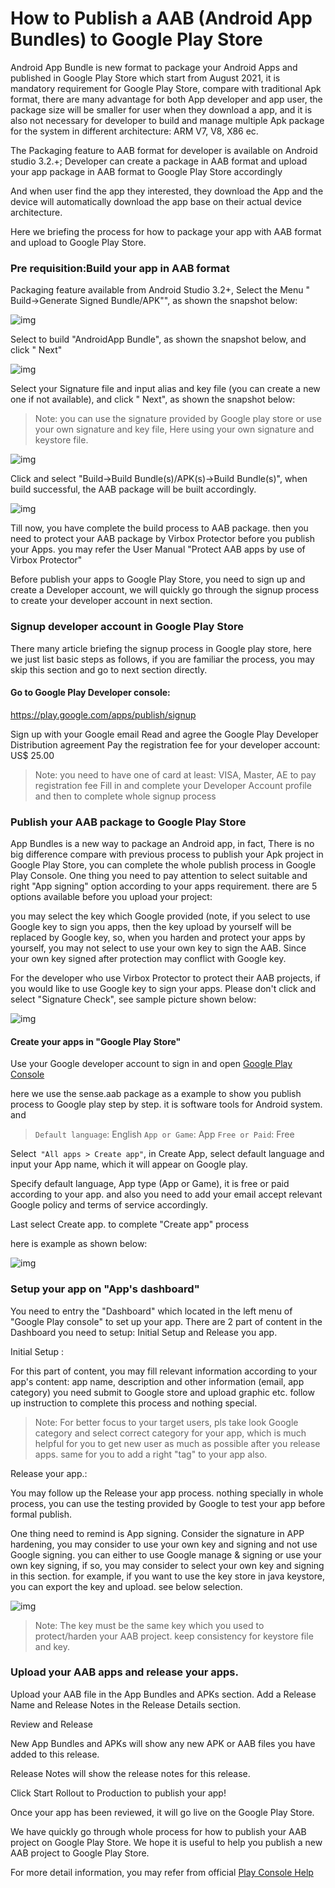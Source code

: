 # How to Publish a AAB (Android App Bundles) to Google Play Store

Android App Bundle is new format to package your Android Apps and published in Google Play Store which start from August 2021, it is mandatory requirement for Google Play Store, compare with traditional Apk format, there are many advantage for both App developer and app user, the package size will be smaller for user when they download a app, and it is also not necessary for developer to build and manage multiple Apk package for the system in different architecture: ARM V7, V8, X86 ec.

The Packaging feature to AAB format for developer is available on Android studio 3.2.+; Developer can create a package in AAB format and upload your app package in AAB format to Google Play Store accordingly

And when user find the app they interested, they download the App and the device will automatically download the app base on their actual device architecture.

Here we briefing the process for how to package your app with AAB format and upload to Google Play Store.

### **Pre requisition:Build your app in AAB format**

Packaging feature available from Android Studio 3.2+, Select the Menu " Build->Generate Signed Bundle/APK"", as shown the snapshot below:

![img](googleplay.assets/gp-1.png)



Select to build "AndroidApp Bundle", as shown the snapshot below, and click " Next"

![img](googleplay.assets/gp-2.png)



Select your Signature file and input alias and key file (you can create a new one if not available), and click " Next", as shown the snapshot below:

> Note: you can use the signature provided by Google play store or use your own signature and key file, Here using your own signature and keystore file.



![img](googleplay.assets/gp-3.png)



Click and select "Build->Build Bundle(s)/APK(s)->Build Bundle(s)", when build successful, the AAB package will be built accordingly.



![img](googleplay.assets/gp-4.png)



Till now, you have complete the build process to AAB package. then you need to protect your AAB package by Virbox Protector before you publish your Apps. you may refer the User Manual "Protect AAB apps by use of Virbox Protector"

Before publish your apps to Google Play Store, you need to sign up and create a Developer account, we will quickly go through the signup process to create your developer account in next section.

### **Signup developer account in Google Play Store**

There many article briefing the signup process in Google play store, here we just list basic steps as follows, if you are familiar the process, you may skip this section and go to next section directly.

#### **Go to Google Play Developer console:**

https://play.google.com/apps/publish/signup

Sign up with your Google email
Read and agree the Google Play Developer Distribution agreement
Pay the registration fee for your developer account: US$ 25.00

> Note: you need to have one of card at least: VISA, Master, AE to pay registration fee
> Fill in and complete your Developer Account profile and then to complete whole signup process



### **Publish your AAB package to Google Play Store**

App Bundles is a new way to package an Android app, in fact, There is no big difference compare with previous process to publish your Apk project in Google Play Store, you can complete the whole publish process in Google Play Console. One thing you need to pay attention to select suitable and right "App signing" option according to your apps requirement. there are 5 options available before you upload your project:

you may select the key which Google provided (note, if you select to use Google key to sign you apps, then the key upload by yourself will be replaced by Google key, so, when you harden and protect your apps by yourself, you may not select to use your own key to sign the AAB. Since your own key signed after protection may conflict with Google key.

For the developer who use Virbox Protector to protect their AAB projects, if you would like to use Google key to sign your apps. Please don't click and select "Signature Check", see sample picture shown below:

![img](googleplay.assets/gp-5.png)



#### **Create your apps in "Google Play Store"**

Use your Google developer account to sign in and open [Google Play Console](https://play.google.com/apps/publish)

here we use the sense.aab package as a example to show you publish process to Google play step by step. it is software tools for Android system. and

> `Default language`: English
> `App or Game`: App
> `Free or Paid`: Free



Select` "All apps > Create app"`, in Create App, select default language and input your App name, which it will appear on Google play.

Specify default language, App type (App or Game), it is free or paid according to your app. and also you need to add your email accept relevant Google policy and terms of service accordingly.

Last select Create app. to complete "Create app" process

here is example as shown below:

![img](googleplay.assets/gp-6.png)



### **Setup your app on "App's dashboard"**

You need to entry the "Dashboard" which located in the left menu of "Google Play console" to set up your app. There are 2 part of content in the Dashboard you need to setup: Initial Setup and Release you app.

Initial Setup :

For this part of content, you may fill relevant information according to your app's content: app name, description and other information (email, app category) you need submit to Google store and upload graphic etc. follow up instruction to complete this process and nothing special.

> Note: For better focus to your target users, pls take look Google category and select correct category for your app, which is much helpful for you to get new user as much as possible after you release apps. same for you to add a right "tag" to your app also.



Release your app.:

You may follow up the Release your app process. nothing specially in whole process, you can use the testing provided by Google to test your app before formal publish.

One thing need to remind is App signing. Consider the signature in APP hardening, you may consider to use your own key and signing and not use Google signing. you can either to use Google manage & signing or use your own key signing, if so, you may consider to select your own key and signing in this section. for example, if you want to use the key store in java keystore, you can export the key and upload. see below selection.

![img](googleplay.assets/gp-7.png)



> Note: The key must be the same key which you used to protect/harden your AAB project. keep consistency for keystore file and key.





### **Upload your AAB apps and release your apps.**

Upload your AAB file in the App Bundles and APKs section. Add a Release Name and Release Notes in the Release Details section.

Review and Release

New App Bundles and APKs will show any new APK or AAB files you have added to this release.

Release Notes will show the release notes for this release.

Click Start Rollout to Production to publish your app!

Once your app has been reviewed, it will go live on the Google Play Store.

We have quickly go through whole process for how to publish your AAB project on Google Play Store. We hope it is useful to help you publish a new AAB project to Google Play Store.

For more detail information, you may refer from official [Play Console Help](https://support.google.com/googleplay/android-developer#topic=)